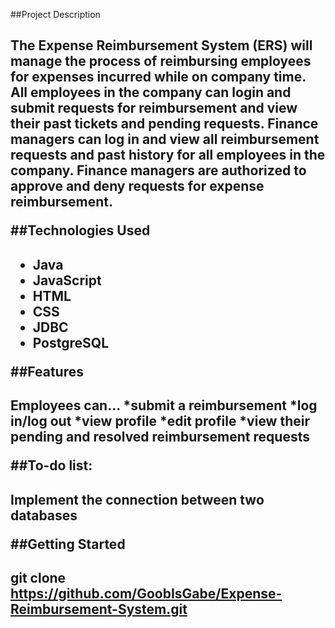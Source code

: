 ##Project Description<h2>
The Expense Reimbursement System (ERS) will manage the process of reimbursing employees for expenses incurred while on company time. All employees in the company can login and submit requests for reimbursement and view their past tickets and pending requests. Finance managers can log in and view all reimbursement requests and past history for all employees in the company. Finance managers are authorized to approve and deny requests for expense reimbursement.

##Technologies Used<h2>
* Java
* JavaScript
* HTML
* CSS
* JDBC
* PostgreSQL

##Features<h2>
Employees can...
*submit a reimbursement
*log in/log out
*view profile
*edit profile
*view their pending and resolved reimbursement requests

##To-do list:<h2>
Implement the connection between two databases

##Getting Started<h2>
git clone https://github.com/GoobIsGabe/Expense-Reimbursement-System.git
